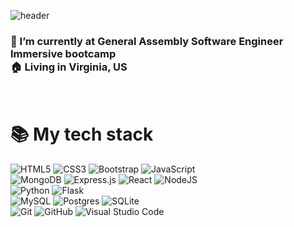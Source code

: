 
![header](https://capsule-render.vercel.app/api?type=waving&color=auto&height=300&section=header&text=Hello,%20I'm%20Lisa%20Hong&fontColor=ffffff&fontSize=90)

<h3>
🌱 I’m currently at General Assembly Software Engineer Immersive bootcamp <br/>
🏠 Living in Virginia, US
</h3>

<br />
<h1>📚 My tech stack </h1>

![HTML5](https://img.shields.io/badge/html5-%23E34F26.svg?style=for-the-badge&logo=html5&logoColor=white) ![CSS3](https://img.shields.io/badge/css3-%231572B6.svg?style=for-the-badge&logo=css3&logoColor=white) ![Bootstrap](https://img.shields.io/badge/bootstrap-%23563D7C.svg?style=for-the-badge&logo=bootstrap&logoColor=white) ![JavaScript](https://img.shields.io/badge/javascript-%23323330.svg?style=for-the-badge&logo=javascript&logoColor=%23F7DF1E)
<br />
![MongoDB](https://img.shields.io/badge/MongoDB-%234ea94b.svg?style=for-the-badge&logo=mongodb&logoColor=white) ![Express.js](https://img.shields.io/badge/express.js-%23404d59.svg?style=for-the-badge&logo=express&logoColor=%2361DAFB) ![React](https://img.shields.io/badge/react-%2320232a.svg?style=for-the-badge&logo=react&logoColor=%2361DAFB) ![NodeJS](https://img.shields.io/badge/node.js-6DA55F?style=for-the-badge&logo=node.js&logoColor=white)
<br />
![Python](https://img.shields.io/badge/python-3670A0?style=for-the-badge&logo=python&logoColor=ffdd54) ![Flask](https://img.shields.io/badge/flask-%23000.svg?style=for-the-badge&logo=flask&logoColor=white)
<br />
![MySQL](https://img.shields.io/badge/mysql-%2300f.svg?style=for-the-badge&logo=mysql&logoColor=white) ![Postgres](https://img.shields.io/badge/postgres-%23316192.svg?style=for-the-badge&logo=postgresql&logoColor=white) ![SQLite](https://img.shields.io/badge/sqlite-%2307405e.svg?style=for-the-badge&logo=sqlite&logoColor=white)
<br />
![Git](https://img.shields.io/badge/git-%23F05033.svg?style=for-the-badge&logo=git&logoColor=white) ![GitHub](https://img.shields.io/badge/github-%23121011.svg?style=for-the-badge&logo=github&logoColor=white) ![Visual Studio Code](https://img.shields.io/badge/Visual%20Studio%20Code-0078d7.svg?style=for-the-badge&logo=visual-studio-code&logoColor=white)

<br />
<!-- <h1>🖥 Github Stats</h1>
  
![Github stats](https://github-readme-stats.vercel.app/api?username=LisaHyunjoo&theme=highcontrast&show_icons=true&count_private=true)
  
  
<br />
<h1>⌨️ Most Used Languages</h1>
  
![Top Languages Card](https://github-readme-stats.vercel.app/api/top-langs/?username=LisaHyunjoo&theme=highcontrast&show_icons=true&count_private=true)
  

<br /> -->
<h1>📫 How to reach me: </h1>

<p align="center">
  <a href="mailto:lisahongofficial@gmail.com">
    <img src="https://img.shields.io/badge/Gmail-D14836?style=for-the-badge&logo=gmail&logoColor=white&link=mailto:lisahongofficial@gmail.com" target="_blank"/>
  </a>
  <a href="https://www.linkedin.com/in/lisahyunjoohong/" >
    <img src="https://img.shields.io/badge/linkedin-%230077B5.svg?style=for-the-badge&logo=linkedin&logoColor=white" target="_blank"/>
  </a>
</p>
